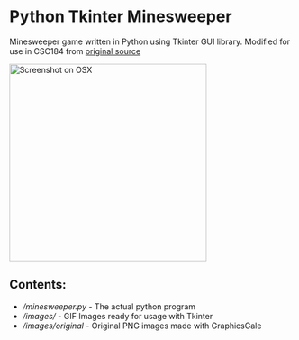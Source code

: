 Python Tkinter Minesweeper
===========================

Minesweeper game written in Python using Tkinter GUI library. Modified for use in CSC184 from [original source](https://github.com/ripexz/python-tkinter-minesweeper)

<img src="https://i.imgur.com/8JwCyAQ.png" alt="Screenshot on OSX" height="350"/>

Contents:
----------

- */minesweeper.py* - The actual python program
- */images/* - GIF Images ready for usage with Tkinter
- */images/original* - Original PNG images made with GraphicsGale
